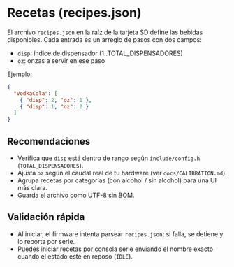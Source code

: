 # Recetas (recipes.json)

El archivo `recipes.json` en la raíz de la tarjeta SD define las bebidas disponibles. Cada entrada es un arreglo de pasos con dos campos:

- `disp`: índice de dispensador (1..TOTAL_DISPENSADORES)
- `oz`: onzas a servir en ese paso

Ejemplo:

```json
{
  "VodkaCola": [
    { "disp": 2, "oz": 1 },
    { "disp": 1, "oz": 2 }
  ]
}
```

## Recomendaciones

- Verifica que `disp` está dentro de rango según `include/config.h` (`TOTAL_DISPENSADORES`).
- Ajusta `oz` según el caudal real de tu hardware (ver `docs/CALIBRATION.md`).
- Agrupa recetas por categorías (con alcohol / sin alcohol) para una UI más clara.
- Guarda el archivo como UTF-8 sin BOM.

## Validación rápida

- Al iniciar, el firmware intenta parsear `recipes.json`; si falla, se detiene y lo reporta por serie.
- Puedes iniciar recetas por consola serie enviando el nombre exacto cuando el estado esté en reposo (`IDLE`).

